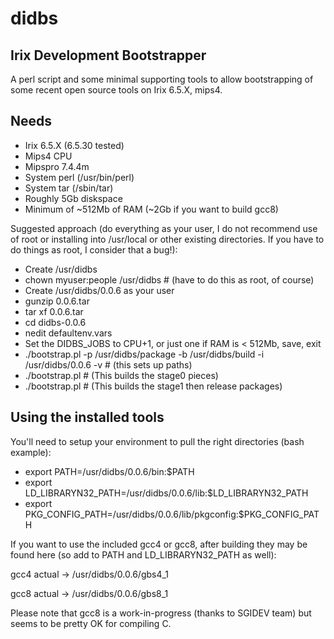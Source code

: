 # didbs

## Irix Development Bootstrapper

A perl script and some minimal supporting tools to allow bootstrapping of some recent open source tools on Irix 6.5.X, mips4.
## Needs

* Irix 6.5.X (6.5.30 tested)
* Mips4 CPU
* Mipspro 7.4.4m
* System perl (/usr/bin/perl)
* System tar (/sbin/tar)
* Roughly 5Gb diskspace
* Minimum of ~512Mb of RAM (~2Gb if you want to build gcc8)

Suggested approach (do everything as your user, I do not recommend use of root or installing into /usr/local or other existing directories. If you have to do things as root, I consider that a bug!):

* Create /usr/didbs
* chown myuser:people /usr/didbs # (have to do this as root, of course)
* Create /usr/didbs/0.0.6 as your user
* gunzip 0.0.6.tar
* tar xf 0.0.6.tar
* cd didbs-0.0.6
* nedit defaultenv.vars
* Set the DIDBS_JOBS to CPU+1, or just one if RAM is < 512Mb, save, exit
* ./bootstrap.pl -p /usr/didbs/package -b /usr/didbs/build -i /usr/didbs/0.0.6 -v # (this sets up paths)
* ./bootstrap.pl # (This builds the stage0 pieces)
* ./bootstrap.pl # (This builds the stage1 then release packages)

## Using the installed tools

You'll need to setup your environment to pull the right directories (bash example):

* export PATH=/usr/didbs/0.0.6/bin:$PATH
* export LD_LIBRARYN32_PATH=/usr/didbs/0.0.6/lib:$LD_LIBRARYN32_PATH
* export PKG_CONFIG_PATH=/usr/didbs/0.0.6/lib/pkgconfig:$PKG_CONFIG_PATH

If you want to use the included gcc4 or gcc8, after building they may be found here (so add to PATH and LD_LIBRARYN32_PATH as well):

gcc4 actual -> /usr/didbs/0.0.6/gbs4_1

gcc8 actual -> /usr/didbs/0.0.6/gbs8_1

Please note that gcc8 is a work-in-progress (thanks to SGIDEV team) but seems to be pretty OK for compiling C.
